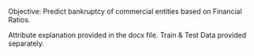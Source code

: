 Objective: Predict bankruptcy of commercial entities based on Financial Ratios.

Attribute explanation provided in the docx file. Train & Test Data provided separately.
